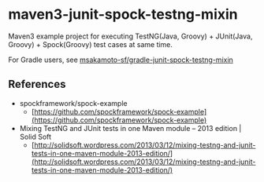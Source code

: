 maven3-junit-spock-testng-mixin
===============================

Maven3 example project for executing TestNG(Java, Groovy) + JUnit(Java, Groovy) + Spock(Groovy) test cases at same time.

For Gradle users, see [msakamoto-sf/gradle-junit-spock-testng-mixin](https://github.com/msakamoto-sf/gradle-junit-spock-testng-mixin)

References
----

+ spockframework/spock-example
  + [https://github.com/spockframework/spock-example](https://github.com/spockframework/spock-example)
+ Mixing TestNG and JUnit tests in one Maven module – 2013 edition | Solid Soft
  + [http://solidsoft.wordpress.com/2013/03/12/mixing-testng-and-junit-tests-in-one-maven-module-2013-edition/](http://solidsoft.wordpress.com/2013/03/12/mixing-testng-and-junit-tests-in-one-maven-module-2013-edition/)

